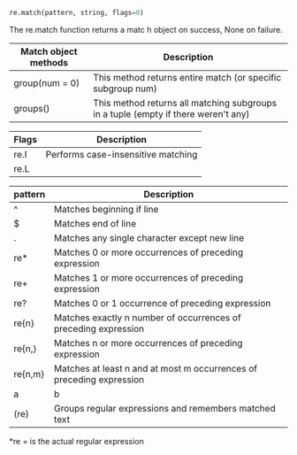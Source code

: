 <!--ts-->
<!--te-->



```python
re.match(pattern, string, flags=0)
```

The re.match function returns a matc h object on success, None on failure.

Match object methods | Description
------|---------------------------
group(num = 0) |  This method returns entire match (or specific subgroup num)
groups() | This method returns all matching subgroups in a tuple (empty if there weren't any)


Flags | Description
------|---------------------------
re.I |  Performs case-insensitive matching
re.L |



pattern | Description
------|---------------------------
^ | Matches beginning if line
$ | Matches end of line
. | Matches any single character except new line
re* | Matches 0 or more occurrences of preceding expression
re+ | Matches 1 or more occurrences of preceding expression
re? | Matches 0 or 1 occurrence of preceding expression
re{n} | Matches exactly n number of occurrences of preceding expression
re{n,} | Matches n or more occurrences of preceding expression
re{n,m} | Matches at least n and at most m occurrences of preceding expression
a|b | Matches either a or b
(re) | Groups regular expressions and remembers matched text


*re = is the actual regular expression




